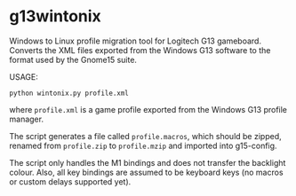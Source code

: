 g13wintonix
===========

Windows to Linux profile migration tool for Logitech G13 gameboard.  Converts
the XML files exported from the Windows G13 software to the format used by the
Gnome15 suite.


USAGE:

    python wintonix.py profile.xml

where `profile.xml` is a game profile exported from the Windows G13 profile
manager.

The script generates a file called `profile.macros`, which should be zipped,
renamed from `profile.zip` to `profile.mzip` and imported into g15-config.

The script only handles the M1 bindings and does not transfer the backlight
colour. Also, all key bindings are assumed to be keyboard keys (no macros or
custom delays supported yet).



